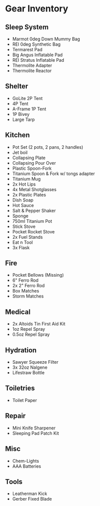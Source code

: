 # Gear Inventory
## Sleep System
- Marmot 0deg Down Mummy Bag
- REI 0deg Synthetic Bag
- Termarest Pad
- Big Angus Inflatable Pad
- REI Stratus Inflatable Pad
- Thermolite Adapter
- Thermolite Reactor
## Shelter
- GoLite 2P Tent
- 4P Tent
- A-Frame 1P Tent
- 1P Bivey
- Large Tarp
## Kitchen
- Pot Set (2 pots, 2 pans, 2 handles)
- Jet boil
- Collapsing Plate
- Collapsing Pour Over
- Plastic Spoon-Fork
- Titanium Spoon & Fork w/ tongs adapter
- Titanium Mug
- 2x Hot Lips
- 4x Metal Shotglasses
- 2x Plastic Plates
- Dish Soap
- Hot Sauce
- Salt & Pepper Shaker
- Sponge
- 750ml Titanium Pot
- Stick Stove
- Pocket Rocket Stove
- 2x Fuel Stands
- Eat n Tool
- 3x Flask
## Fire
- Pocket Bellows (Missing)
- 6" Ferro Rod
- 2x 2" Ferro Rod
- Box Matches
- Storm Matches
## Medical
- 2x Altoids Tin First Aid Kit
- 1oz Repel Spray
- 0.5oz Repel Spray
## Hydration
- Sawyer Squeeze Filter
- 3x 32oz Nalgene
- Lifestraw Bottle
## Toiletries
- Toilet Paper
## Repair
- Mini Knife Sharpener
- Sleeping Pad Patch Kit
## Misc
- Chem-Lights
- AAA Batteries
## Tools
- Leatherman Kick
- Gerber Fixed Blade
